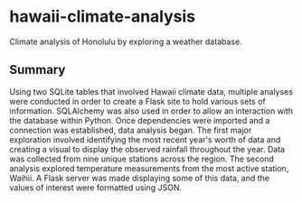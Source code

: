 # hawaii-climate-analysis
Climate analysis of Honolulu by exploring a weather database.

## Summary
Using two SQLite tables that involved Hawaii climate data, multiple analyses were conducted in order to create a Flask site to hold various sets of information. SQLAlchemy was also used in order to allow an interaction with the database within Python. Once dependencies were imported and a connection was established, data analysis began. The first major exploration involved identifying the most recent year's worth of data and creating a visual to display the observed rainfall throughout the year. Data was collected from nine unique stations across the region. The second analysis explored temperature measurements from the most active station, Waihii. A Flask server was made displaying some of this data, and the values of interest were formatted using JSON.
